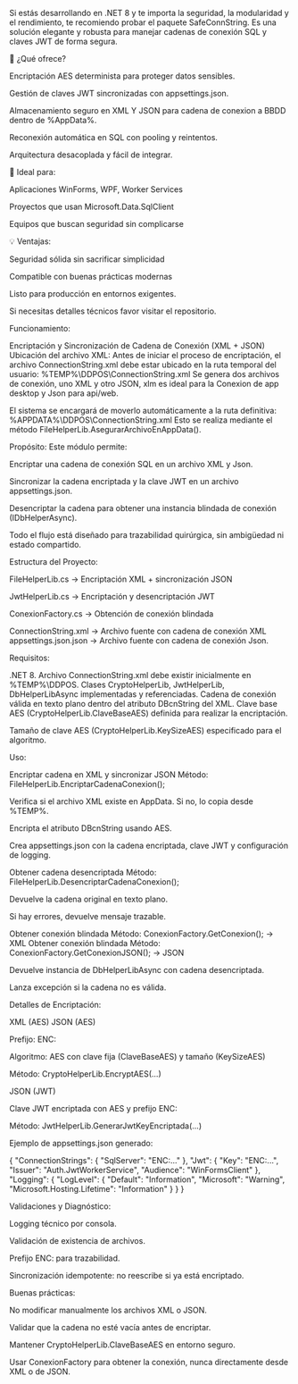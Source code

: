 Si estás desarrollando en .NET 8 y te importa la seguridad, la modularidad y el rendimiento, te recomiendo probar el paquete SafeConnString. Es una solución elegante y robusta para manejar cadenas de conexión SQL y claves JWT de forma segura.

🔐 ¿Qué ofrece?

Encriptación AES determinista para proteger datos sensibles.

Gestión de claves JWT sincronizadas con appsettings.json.

Almacenamiento seguro en XML Y JSON para cadena de conexion a BBDD dentro de %AppData%.

Reconexión automática en SQL con pooling y reintentos.

Arquitectura desacoplada y fácil de integrar.

🧱 Ideal para:

Aplicaciones WinForms, WPF, Worker Services

Proyectos que usan Microsoft.Data.SqlClient

Equipos que buscan seguridad sin complicarse

💡 Ventajas:

Seguridad sólida sin sacrificar simplicidad

Compatible con buenas prácticas modernas

Listo para producción en entornos exigentes.

Si necesitas detalles técnicos favor visitar el repositorio.

Funcionamiento:

Encriptación y Sincronización de Cadena de Conexión (XML + JSON) Ubicación del archivo XML: Antes de iniciar el proceso de encriptación, el archivo ConnectionString.xml debe estar ubicado en la ruta temporal del usuario: %TEMP%\DDPOS\ConnectionString.xml Se genera dos archivos de conexión, uno XML y otro JSON, xlm es ideal para la Conexion de app desktop y Json para api/web.

El sistema se encargará de moverlo automáticamente a la ruta definitiva: %APPDATA%\DDPOS\ConnectionString.xml Esto se realiza mediante el método FileHelperLib.AsegurarArchivoEnAppData().

Propósito: Este módulo permite:

Encriptar una cadena de conexión SQL en un archivo XML y Json.

Sincronizar la cadena encriptada y la clave JWT en un archivo appsettings.json.

Desencriptar la cadena para obtener una instancia blindada de conexión (IDbHelperAsync).

Todo el flujo está diseñado para trazabilidad quirúrgica, sin ambigüedad ni estado compartido.

Estructura del Proyecto:

FileHelperLib.cs → Encriptación XML + sincronización JSON

JwtHelperLib.cs → Encriptación y desencriptación JWT

ConexionFactory.cs → Obtención de conexión blindada

ConnectionString.xml → Archivo fuente con cadena de conexión XML appsettings.json.json → Archivo fuente con cadena de conexión Json.

Requisitos:

.NET 8. Archivo ConnectionString.xml debe existir inicialmente en %TEMP%\DDPOS. Clases CryptoHelperLib, JwtHelperLib, DbHelperLibAsync implementadas y referenciadas. Cadena de conexión válida en texto plano dentro del atributo DBcnString del XML. Clave base AES (CryptoHelperLib.ClaveBaseAES) definida para realizar la encriptación.

Tamaño de clave AES (CryptoHelperLib.KeySizeAES) especificado para el algoritmo.

Uso:

Encriptar cadena en XML y sincronizar JSON Método: FileHelperLib.EncriptarCadenaConexion();

Verifica si el archivo XML existe en AppData. Si no, lo copia desde %TEMP%.

Encripta el atributo DBcnString usando AES.

Crea appsettings.json con la cadena encriptada, clave JWT y configuración de logging.

Obtener cadena desencriptada Método: FileHelperLib.DesencriptarCadenaConexion();

Devuelve la cadena original en texto plano.

Si hay errores, devuelve mensaje trazable.

Obtener conexión blindada Método: ConexionFactory.GetConexion(); → XML Obtener conexión blindada Método: ConexionFactory.GetConexionJSON(); → JSON

Devuelve instancia de DbHelperLibAsync con cadena desencriptada.

Lanza excepción si la cadena no es válida.

Detalles de Encriptación:

XML (AES) JSON (AES)

Prefijo: ENC:

Algoritmo: AES con clave fija (ClaveBaseAES) y tamaño (KeySizeAES)

Método: CryptoHelperLib.EncryptAES(...)

JSON (JWT)

Clave JWT encriptada con AES y prefijo ENC:

Método: JwtHelperLib.GenerarJwtKeyEncriptada(...)

Ejemplo de appsettings.json generado:

{ "ConnectionStrings": { "SqlServer": "ENC:..." }, "Jwt": { "Key": "ENC:...", "Issuer": "Auth.JwtWorkerService", "Audience": "WinFormsClient" }, "Logging": { "LogLevel": { "Default": "Information", "Microsoft": "Warning", "Microsoft.Hosting.Lifetime": "Information" } } }

Validaciones y Diagnóstico:

Logging técnico por consola.

Validación de existencia de archivos.

Prefijo ENC: para trazabilidad.

Sincronización idempotente: no reescribe si ya está encriptado.

Buenas prácticas:

No modificar manualmente los archivos XML o JSON.

Validar que la cadena no esté vacía antes de encriptar.

Mantener CryptoHelperLib.ClaveBaseAES en entorno seguro.

Usar ConexionFactory para obtener la conexión, nunca directamente desde XML o de JSON.
